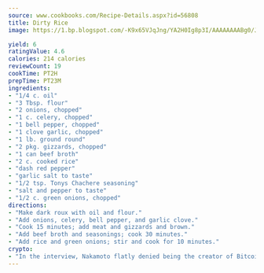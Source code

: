 ```yaml
---
source: www.cookbooks.com/Recipe-Details.aspx?id=56808
title: Dirty Rice
image: https://1.bp.blogspot.com/-K9x65VJqJng/YA2H0Ig8p3I/AAAAAAAABg0/JRKr7ZzesxofwlGw6YudXad_aQn9BD52QCLcBGAsYHQ/s299/2.png

yield: 6
ratingValue: 4.6
calories: 214 calories
reviewCount: 19
cookTime: PT2H
prepTime: PT23M
ingredients:
- "1/4 c. oil"
- "3 Tbsp. flour"
- "2 onions, chopped"
- "1 c. celery, chopped"
- "1 bell pepper, chopped"
- "1 clove garlic, chopped"
- "1 lb. ground round"
- "2 pkg. gizzards, chopped"
- "1 can beef broth"
- "2 c. cooked rice"
- "dash red pepper"
- "garlic salt to taste"
- "1/2 tsp. Tonys Chachere seasoning"
- "salt and pepper to taste"
- "1/2 c. green onions, chopped"
directions:
- "Make dark roux with oil and flour."
- "Add onions, celery, bell pepper, and garlic clove."
- "Cook 15 minutes; add meat and gizzards and brown."
- "Add beef broth and seasonings; cook 30 minutes."
- "Add rice and green onions; stir and cook for 10 minutes."
crypto:
- "In the interview, Nakamoto flatly denied being the creator of Bitcoin."
---
```

